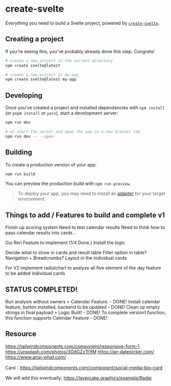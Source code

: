 # create-svelte

Everything you need to build a Svelte project, powered by [`create-svelte`](https://github.com/sveltejs/kit/tree/master/packages/create-svelte).

## Creating a project

If you're seeing this, you've probably already done this step. Congrats!

```bash
# create a new project in the current directory
npm create svelte@latest

# create a new project in my-app
npm create svelte@latest my-app
```

## Developing

Once you've created a project and installed dependencies with `npm install` (or `pnpm install` or `yarn`), start a development server:

```bash
npm run dev

# or start the server and open the app in a new browser tab
npm run dev -- --open
```

## Building

To create a production version of your app:

```bash
npm run build
```

You can preview the production build with `npm run preview`.

> To deploy your app, you may need to install an [adapter](https://kit.svelte.dev/docs/adapters) for your target environment.


## Things to add / Features to build and complete v1 

Finish up scoring system 
Need to test calendar results
Need to think how to pass calendar results into cards...

Gui Ren Feature to implement (1/4 Done.) 
Install the logic 

Decide what to show in cards and result table 
Filter option in table? 
Navigation + Breadcrumbs? 
Layout in the individual cards


For V2 
implement radialchart to analyze all five element of the day
feature to be added individual cards 


## STATUS COMPLETED! 

Run analysis without owners > Calendar Feature. - DONE! 
Install calendar feature, button installed, backend to be updated - DONE!
Clean up empty strings in final payload  > Logic Built! - DONE!
To complete version1 function, this function supports Calendar Feature - DONE!



## Resource
https://tailwindcomponents.com/component/responsive-form-1
https://unsplash.com/photos/3OdGZzTt1fM
https://air-datepicker.com/
https://www.amp-what.com/

Card：https://tailwindcomponents.com/component/social-media-bio-card


We will add this eventually: 
https://layercake.graphics/example/Radar